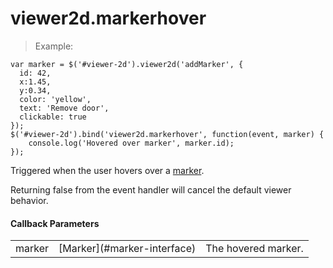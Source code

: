 # viewer2d.markerhover

> Example:

```javascript--jquery
var marker = $('#viewer-2d').viewer2d('addMarker', {
  id: 42,
  x:1.45,
  y:0.34,
  color: 'yellow',
  text: 'Remove door',
  clickable: true
});
$('#viewer-2d').bind('viewer2d.markerhover', function(event, marker) {
    console.log('Hovered over marker', marker.id);
});
```

Triggered when the user hovers over a [marker](#marker-interface).

Returning false from the event handler will cancel the default viewer behavior.

#### Callback Parameters

<table class="table">
  <tr>
    <td>marker</td>
    <td>[Marker](#marker-interface)</td>
    <td>The hovered marker.</td>
  </tr>
</table>
